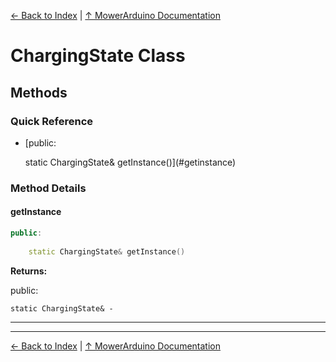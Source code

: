 [← Back to Index](../README.md) | [↑ MowerArduino Documentation](../README.md)

# ChargingState Class

## Methods

### Quick Reference

- [public:
    
    static ChargingState& getInstance()](#getinstance)

### Method Details

#### getInstance

```cpp
public:
    
    static ChargingState& getInstance()
```

**Returns:**

public:
    
    static ChargingState& - 

---

---

[← Back to Index](../README.md) | [↑ MowerArduino Documentation](../README.md)
